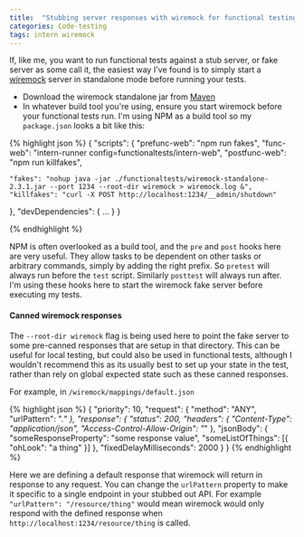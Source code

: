 ```yaml
---
title:  "Stubbing server responses with wiremock for functional testing a web app"
categories: Code-testing
tags: intern wiremock
---
```


If, like me, you want to run functional tests against a stub server, or fake server as some call it, the easiest way I've found is to simply start a [wiremock](http://wiremock.org/) server in standalone mode before running your tests.

- Download the wiremock standalone jar from [Maven](http://central.maven.org/maven2/com/github/tomakehurst/wiremock-standalone/2.3.1/wiremock-standalone-2.3.1.jar)
- In whatever build tool you're using, ensure you start wiremock before your functional tests run. I'm using NPM as a build tool so my `package.json` looks a bit like this:

{% highlight json %}
{
  "scripts": {
    "prefunc-web": "npm run fakes",
    "func-web": "intern-runner config=functionaltests/intern-web",
    "postfunc-web": "npm run killfakes",

    "fakes": "nohup java -jar ./functionaltests/wiremock-standalone-2.3.1.jar --port 1234 --root-dir wiremock > wiremock.log &",
    "killfakes": "curl -X POST http://localhost:1234/__admin/shutdown"
  },
  "devDependencies": {
    ...
  }
}

{% endhighlight %}

NPM is often overlooked as a build tool, and the `pre` and `post` hooks here are very useful. They allow tasks to be dependent on other tasks or arbitrary commands, simply by adding the right prefix. So `pretest` will always run before the `test` script. Similarly `posttest` will always run after. I'm using these hooks here to start the wiremock fake server before executing my tests.

#### Canned wiremock responses

The `--root-dir wiremock` flag is being used here to point the fake server to some pre-canned responses that are setup in that directory. This can be useful for local testing, but could also be used in functional tests, although I wouldn't recommend this as its usually best to set up your state in the test, rather than rely on global expected state such as these canned responses.

 For example, in `/wiremock/mappings/default.json`

{% highlight json %}
{
  "priority": 10,
  "request": {
    "method": "ANY",
    "urlPattern": ".*"
  },
  "response": {
    "status": 200,
    "headers": {
      "Content-Type": "application/json",
      "Access-Control-Allow-Origin": "*"
    },
    "jsonBody": {
      "someResponseProperty": "some response value",
      "someListOfThings": [{
        "ohLook": "a thing"
      }]
    },
    "fixedDelayMilliseconds": 2000
  }
}
{% endhighlight %}

Here we are defining a default response that wiremock will return in response to any request. You can change the `urlPattern` property to make it specific to a single endpoint in your stubbed out API. For example `"urlPattern": "/resource/thing"` would mean wiremock would only respond with the defined response when `http://localhost:1234/resource/thing` is called.